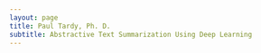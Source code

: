 ```yaml
---
layout: page
title: Paul Tardy, Ph. D.
subtitle: Abstractive Text Summarization Using Deep Learning
---
```



